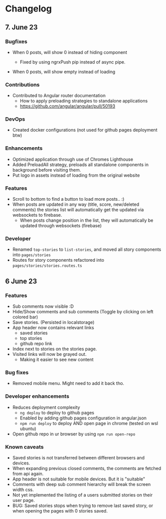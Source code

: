 # Changelog

## 7. June 23

### Bugfixes

- When 0 posts, will show 0 instead of hiding component
  - Fixed by using ngrxPush pip instead of async pipe.

- When 0 posts, will show empty instead of loading

### Contributions

- Contributed to Angular router documentation
  - How to apply preloading strategies to standalone applications
  - <https://github.com/angular/angular/pull/50193>

### DevOps

- Created docker configurations (not used for github pages deployment btw)

### Enhancements

- Optimized application through use of Chromes Lighthouse
- Added PreloadAll strategy, preloads all standalone components in background before visiting them.
- Put logo in assets instead of loading from the original website

### Features

- Scroll to bottom to find a button to load more posts.. :)
- When posts are updated in any way (title, score, new/deleted comments) the stories list will automatically get the updated via websockets to firebase.
  - When posts change position in the list, they will automatically be updated through websockets (firebase)

### Developer

- Renamed `top-stories` to `list-stories`, and moved all story components into `pages/stories`
- Routes for story components refactored into `pages/stories/stories.routes.ts`

## 6 June 23

### Features

- Sub comments now visible :D
- Hide/Show comments and sub comments (Toggle by clicking on left colored bar)
- Save stories. (Persisted in localstorage)
- App header now contains relevant links
  - saved stories
  - top stories
  - github repo link
- Index next to stories on the stories page.
- Visited links will now be grayed out.
  - Making it easier to see new content

### Bug fixes

- Removed mobile menu. Might need to add it back tho.

### Developer enhancements

- Reduces deployment complexity
  - `ng deploy` to deploy to github pages
  - Enabled by adding github pages configuration in angular.json
  - `npm run deploy` to deploy AND open page in chrome (tested on wsl ubuntu)
- Open github repo in ur browser by using `npm run open-repo`

### Known caveats

- Saved stories is not transferred between different browsers and devices.
- When expanding previous closed comments, the comments are fetched from api again.
- App header is not suitable for mobile devices. But it is "suitable"
- Comments with deep sub comment hierarchy will break the screen width css.
- Not yet implemented the listing of a users submitted stories on their user page.
- BUG: Saved stories stops when trying to remove last saved story, or when opening the pages with 0 stories saved.
